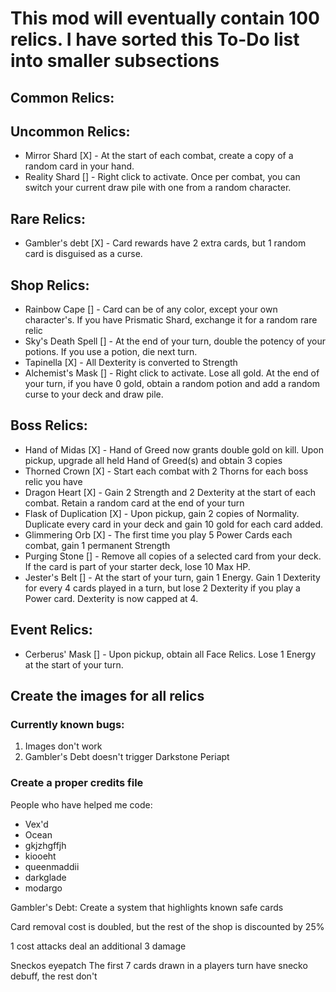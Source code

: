 # This mod will eventually contain 100 relics. I have sorted this To-Do list into smaller subsections

## Common Relics:

## Uncommon Relics:
- Mirror Shard [X] - At the start of each combat, create a copy of a random card in your hand.
- Reality Shard [] - Right click to activate. Once per combat, you can switch your current draw pile with one from a random character.

## Rare Relics:
- Gambler's debt [X] - Card rewards have 2 extra cards, but 1 random card is disguised as a curse.

## Shop Relics:
- Rainbow Cape [] - Card can be of any color, except your own character's. If you have Prismatic Shard, exchange it for a random rare relic
- Sky's Death Spell [] - At the end of your turn, double the potency of your potions. If you use a potion, die next turn.
- Tapinella [X] - All Dexterity is converted to Strength
- Alchemist's Mask [] - Right click to activate. Lose all gold. At the end of your turn, if you have 0 gold, obtain a random potion and add a random curse to your deck and draw pile.

## Boss Relics:
- Hand of Midas [X] - Hand of Greed now grants double gold on kill. Upon pickup, upgrade all held Hand of Greed(s) and obtain 3 copies
- Thorned Crown [X] - Start each combat with 2 Thorns for each boss relic you have
- Dragon Heart [X] - Gain 2 Strength and 2 Dexterity at the start of each combat. Retain a random card at the end of your turn
- Flask of Duplication [X] - Upon pickup, gain 2 copies of Normality. Duplicate every card in your deck and gain 10 gold for each card added.
- Glimmering Orb [X] - The first time you play 5 Power Cards each combat, gain 1 permanent Strength
- Purging Stone [] - Remove all copies of a selected card from your deck. If the card is part of your starter deck, lose 10 Max HP.
- Jester's Belt [] - At the start of your turn, gain 1 Energy. Gain 1 Dexterity for every 4 cards played in a turn, but lose 2 Dexterity if you play a Power card. Dexterity is now capped at 4.

## Event Relics:
- Cerberus' Mask [] - Upon pickup, obtain all Face Relics. Lose 1 Energy at the start of your turn.

## Create the images for all relics

### Currently known bugs:
1. Images don't work
2. Gambler's Debt doesn't trigger Darkstone Periapt

### Create a proper credits file
People who have helped me code:
- Vex'd
- Ocean
- gkjzhgffjh
- kiooeht
- queenmaddii
- darkglade
- modargo

Gambler's Debt:
Create a system that highlights known safe cards


Card removal cost is doubled, but the rest of the shop is discounted by 25%

1 cost attacks deal an additional 3 damage

Sneckos eyepatch
The first 7 cards drawn in a players turn have snecko debuff, the rest don't